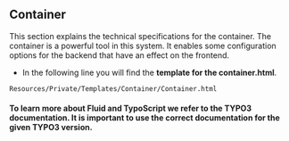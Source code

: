 ## Container

This section explains the technical specifications for the container.
The container is a powerful tool in this system.
It enables some configuration options for the backend that have an effect on the frontend.

- In the following line you will find the **template for the container.html**.

```
Resources/Private/Templates/Container/Container.html
```

#### To learn more about Fluid and TypoScript we refer to the TYPO3 documentation. It is important to use the correct documentation for the given TYPO3 version.
